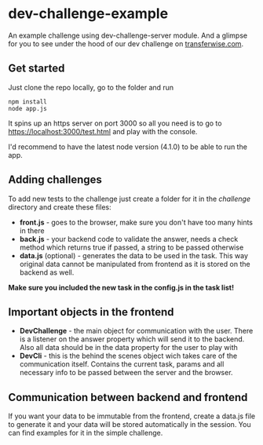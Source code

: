 # dev-challenge-example
An example challenge using dev-challenge-server module. And a glimpse for you to see under the hood of our dev challenge on [transferwise.com](https://transferwise.com).

## Get started
Just clone the repo locally, go to the folder and run 
```
npm install
node app.js
```
It spins up an https server on port 3000 so all you need is to go to [https://localhost:3000/test.html](https://localhost:3000/test.html) and play with the console.

I'd recommend to have the latest node version (4.1.0) to be able to run the app.

## Adding challenges

To add new tests to the challenge just create a folder for it in the *challenge* directory and create these files:
* **front.js** - goes to the browser, make sure you don't have too many hints in there
* **back.js** - your backend code to validate the answer, needs a check method which returns true if passed, a string to be passed otherwise
* **data.js** (optional) - generates the data to be used in the task. This way original data cannot be manipulated from frontend as it is stored on the backend as well.

**Make sure you included the new task in the config.js in the task list!**

## Important objects in the frontend
* **DevChallenge** - the main object for communication with the user. There is a listener on the answer property which will send it to the backend. Also all data should be in the data property for the user to play with
* **DevCli** - this is the behind the scenes object wich takes care of the communication itself. Contains the current task, params and all necessary info to be passed between the server and the browser.

## Communication between backend and frontend
If you want your data to be immutable from the frontend, create a data.js file to generate it and your data will be stored automatically in the session. You can find examples for it in the simple challenge.
